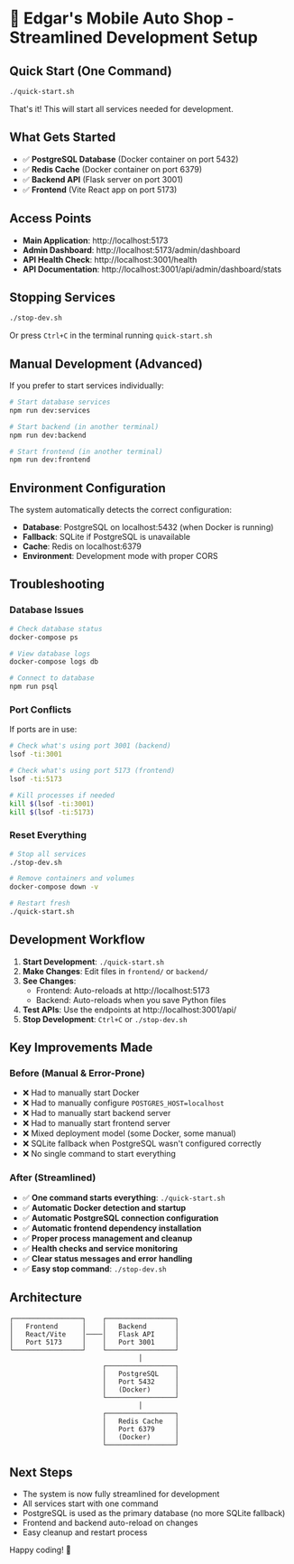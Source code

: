 # 🚀 Edgar's Mobile Auto Shop - Streamlined Development Setup

## Quick Start (One Command)

```bash
./quick-start.sh
```

That's it! This will start all services needed for development.

## What Gets Started

- ✅ **PostgreSQL Database** (Docker container on port 5432)
- ✅ **Redis Cache** (Docker container on port 6379)
- ✅ **Backend API** (Flask server on port 3001)
- ✅ **Frontend** (Vite React app on port 5173)

## Access Points

- **Main Application**: http://localhost:5173
- **Admin Dashboard**: http://localhost:5173/admin/dashboard
- **API Health Check**: http://localhost:3001/health
- **API Documentation**: http://localhost:3001/api/admin/dashboard/stats

## Stopping Services

```bash
./stop-dev.sh
```

Or press `Ctrl+C` in the terminal running `quick-start.sh`

## Manual Development (Advanced)

If you prefer to start services individually:

```bash
# Start database services
npm run dev:services

# Start backend (in another terminal)
npm run dev:backend

# Start frontend (in another terminal)
npm run dev:frontend
```

## Environment Configuration

The system automatically detects the correct configuration:

- **Database**: PostgreSQL on localhost:5432 (when Docker is running)
- **Fallback**: SQLite if PostgreSQL is unavailable
- **Cache**: Redis on localhost:6379
- **Environment**: Development mode with proper CORS

## Troubleshooting

### Database Issues
```bash
# Check database status
docker-compose ps

# View database logs
docker-compose logs db

# Connect to database
npm run psql
```

### Port Conflicts
If ports are in use:
```bash
# Check what's using port 3001 (backend)
lsof -ti:3001

# Check what's using port 5173 (frontend)
lsof -ti:5173

# Kill processes if needed
kill $(lsof -ti:3001)
kill $(lsof -ti:5173)
```

### Reset Everything
```bash
# Stop all services
./stop-dev.sh

# Remove containers and volumes
docker-compose down -v

# Restart fresh
./quick-start.sh
```

## Development Workflow

1. **Start Development**: `./quick-start.sh`
2. **Make Changes**: Edit files in `frontend/` or `backend/`
3. **See Changes**:
   - Frontend: Auto-reloads at http://localhost:5173
   - Backend: Auto-reloads when you save Python files
4. **Test APIs**: Use the endpoints at http://localhost:3001/api/
5. **Stop Development**: `Ctrl+C` or `./stop-dev.sh`

## Key Improvements Made

### Before (Manual & Error-Prone)
- ❌ Had to manually start Docker
- ❌ Had to manually configure `POSTGRES_HOST=localhost`
- ❌ Had to manually start backend server
- ❌ Had to manually start frontend server
- ❌ Mixed deployment model (some Docker, some manual)
- ❌ SQLite fallback when PostgreSQL wasn't configured correctly
- ❌ No single command to start everything

### After (Streamlined)
- ✅ **One command starts everything**: `./quick-start.sh`
- ✅ **Automatic Docker detection and startup**
- ✅ **Automatic PostgreSQL connection configuration**
- ✅ **Automatic frontend dependency installation**
- ✅ **Proper process management and cleanup**
- ✅ **Health checks and service monitoring**
- ✅ **Clear status messages and error handling**
- ✅ **Easy stop command**: `./stop-dev.sh`

## Architecture

```
┌─────────────────┐    ┌─────────────────┐
│   Frontend      │    │   Backend       │
│   React/Vite    │────│   Flask API     │
│   Port 5173     │    │   Port 3001     │
└─────────────────┘    └─────────────────┘
                                │
                       ┌─────────────────┐
                       │   PostgreSQL    │
                       │   Port 5432     │
                       │   (Docker)      │
                       └─────────────────┘
                                │
                       ┌─────────────────┐
                       │   Redis Cache   │
                       │   Port 6379     │
                       │   (Docker)      │
                       └─────────────────┘
```

## Next Steps

- The system is now fully streamlined for development
- All services start with one command
- PostgreSQL is used as the primary database (no more SQLite fallback)
- Frontend and backend auto-reload on changes
- Easy cleanup and restart process

Happy coding! 🎉
